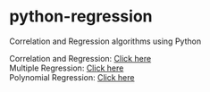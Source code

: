 # python-regression

Correlation and Regression algorithms using Python

Correlation and Regression: [Click here](https://github.com/mawippel/python-regression/blob/master/correlation_regression.py)<br>
Multiple Regression: [Click here](https://github.com/mawippel/python-regression/blob/master/multiple_regression.py)<br>
Polynomial Regression: [Click here](https://github.com/mawippel/python-regression/blob/master/polynomial_regression.py)
